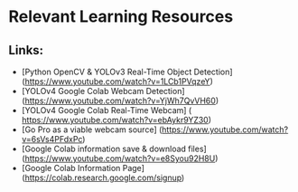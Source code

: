 # Relevant Learning Resources

## Links:
* [Python OpenCV & YOLOv3 Real-Time Object Detection] (https://www.youtube.com/watch?v=1LCb1PVqzeY)
* [YOLOv4 Google Colab Webcam Detection] (https://www.youtube.com/watch?v=YjWh7QvVH60)
* [YOLOv4 Google Colab Real-Time Webcam] ( https://www.youtube.com/watch?v=ebAykr9YZ30)
* [Go Pro as a viable webcam source] (https://www.youtube.com/watch?v=6sVs4PFdxPc)
* [Google Colab information save & download files] (https://www.youtube.com/watch?v=e8Syou92H8U)
* [Google Colab Information Page] (https://colab.research.google.com/signup)